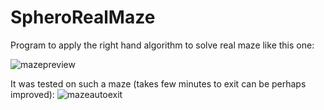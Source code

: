 # SpheroRealMaze
Program to apply the right hand algorithm to solve real maze like this one:



![mazepreview](https://user-images.githubusercontent.com/772865/28572769-a167f4a0-7148-11e7-9b0d-f8ff2c1e15a5.JPG)


It was tested on such a maze (takes few minutes to exit can be perhaps improved):
![mazeautoexit](https://user-images.githubusercontent.com/772865/28573509-30abada8-714b-11e7-956d-0c694d42e1d5.JPG)

